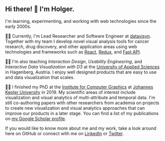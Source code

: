 ## Hi there! 👋 I'm Holger.

I'm learning, experimenting, and working with web technologies since the early 2000s.

🧑‍💻 Currently, I'm Lead Researcher and Software Engineer at [datavisyn](https://datavisyn.io/). Together with my team I develop novel visual analysis tools for cancer research, drug discovery, and other application areas using web technologies and frameworks such as [React](https://reactjs.org/), [Redux](https://redux-toolkit.js.org/), and [Fast API](https://fastapi.tiangolo.com/). 

🧑‍🏫 I'm also teaching *Interaction Design*, *Usability Engineering*, and *Interactive Data Visualization with D3* at the [University of Applied Sciences](https://www.fh-ooe.at/en/hagenberg-campus/) in Hagenberg, Austria. I enjoy well designed products that are easy to use and data visualization that scales.  

👨‍🎓 I finished my PhD at the [Institute for Computer Graphics](https://www.jku.at/en/institute-of-computer-graphics/) at [Johannes Kepler University](https://www.jku.at/en/) in 2019. My scientific areas of interest include visualization and visual analytics of multi-attribute and temporal data. I'm still co-authoring papers with other researchers from academia on projects to create new visualization and visual analytics approaches that can improve our products in a later stage. You can find a list of my publications on [my Google Scholar profile](https://scholar.google.at/citations?user=mqn0XvQAAAAJ).

<!-- Prior to this, I did my Master of Science with the focus on web technologies in [Interactive Media at the University of Applied Sciences](https://www.fh-ooe.at/en/hagenberg-campus/studiengaenge/master/interactive-media/). -->

If you would like to know more about me and my work, take a look around here on GitHub or connect with me on [LinkedIn](https://www.linkedin.com/in/holger-stitz-aaa7b3129/) or [Twitter](twitter.com/holgerstitz).


<!--

**thinkh/thinkh** is a ✨ _special_ ✨ repository because its `README.md` (this file) appears on your GitHub profile.

Here are some ideas to get you started:

- 🌱 I’m currently learning every day something new about personal knowledge management (PKM) with [Logseq](https://github.com/logseq/logseq/).
- 💬 Ask me about HTML5, CSS3, Bootstrap 5, Javascript (ES6), React.js,
- 🔭 I’m currently working on ...
- 👯 I’m looking to collaborate on ...
- 🤔 I’m looking for help with ...
- 💬 Ask me about ...
- 📫 How to reach me: ...
- 😄 Pronouns: ...
- ⚡ Fun fact: ...
-->
